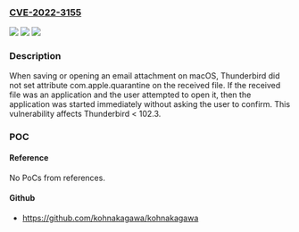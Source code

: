 ### [CVE-2022-3155](https://cve.mitre.org/cgi-bin/cvename.cgi?name=CVE-2022-3155)
![](https://img.shields.io/static/v1?label=Product&message=Thunderbird&color=blue)
![](https://img.shields.io/static/v1?label=Version&message=%3C%20102.3%20&color=brighgreen)
![](https://img.shields.io/static/v1?label=Vulnerability&message=Attachment%20files%20saved%20to%20disk%20on%20macOS%20could%20be%20executed%20without%20warning&color=brighgreen)

### Description

When saving or opening an email attachment on macOS, Thunderbird did not set attribute com.apple.quarantine on the received file. If the received file was an application and the user attempted to open it, then the application was started immediately without asking the user to confirm. This vulnerability affects Thunderbird < 102.3.

### POC

#### Reference
No PoCs from references.

#### Github
- https://github.com/kohnakagawa/kohnakagawa


